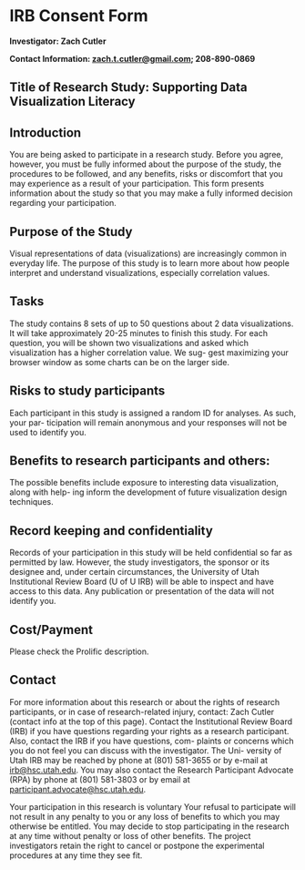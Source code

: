 # IRB Consent Form

 **Investigator: Zach Cutler**

 **Contact Information: zach.t.cutler@gmail.com; 208-890-0869**

## Title of Research Study: Supporting Data Visualization Literacy
## Introduction
You are being asked to participate in a research study. Before you
              agree, however, you must be fully informed about the purpose of
              the study, the procedures to be followed, and any benefits, risks
              or discomfort that you may experience as a result of your
              participation. This form presents information about the study so
              that you may make a fully informed decision regarding your
              participation.

## Purpose of the Study
Visual representations of data (visualizations) are increasingly common in everyday life.
The purpose of this study is to learn more about how people interpret and understand 
visualizations, especially correlation values.

## Tasks
The study contains 8 sets of up to 50 questions about 2 data visualizations. It will take 
approximately 20-25 minutes to finish this study. For each question, you will be shown 
two visualizations and asked which visualization has a higher correlation value. We sug-
gest maximizing your browser window as some charts can be on the larger side.

## Risks to study participants
Each participant in this study is assigned a random ID for analyses. As such, your par-
ticipation will remain anonymous and your responses will not be used to identify you.


## Benefits to research participants and others:
The possible benefits include exposure to interesting data visualization, along with help-
ing inform the development of future visualization design techniques.

## Record keeping and confidentiality
Records of your participation in this study will be held confidential so far as permitted by
law. However, the study investigators, the sponsor or its designee and, under certain 
circumstances, the University of Utah Institutional Review Board (U of U IRB) will be 
able to inspect and have access to this data. Any publication or presentation of the data 
will not identify you.

## Cost/Payment
Please check the Prolific description.

## Contact
For more information about this research or about the rights of research participants, or 
in case of research-related injury, contact: Zach Cutler (contact info at the top of this 
page). Contact the Institutional Review Board (IRB) if you have questions regarding 
your rights as a research participant. Also, contact the IRB if you have questions, com-
plaints or concerns which you do not feel you can discuss with the investigator. The Uni-
versity of Utah IRB may be reached by phone at (801) 581-3655 or by e-mail at 
irb@hsc.utah.edu. You may also contact the Research Participant Advocate (RPA) by 
phone at (801) 581-3803 or by email at participant.advocate@hsc.utah.edu.

Your participation in this research is voluntary
Your refusal to participate will not result in any penalty to you
or any loss of benefits to which you may otherwise be entitled.
You may decide to stop participating in the research at any time
without penalty or loss of other benefits. The project
investigators retain the right to cancel or postpone the
experimental procedures at any time they see fit.


